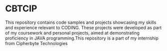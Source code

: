 # CBTCIP
This repository contains code samples and projects showcasing my skills and experience relevant to CODING. These projects were developed as part of my coursework and personal projects, aimed at demonstrating proficiency in JAVA programming.This repository is a part of my internship from Cipherbyte Technologies
